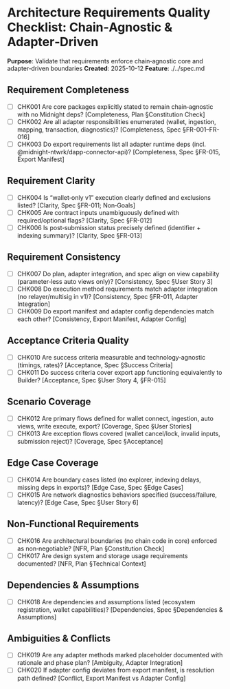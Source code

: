 # Architecture Requirements Quality Checklist: Chain‑Agnostic & Adapter‑Driven

**Purpose**: Validate that requirements enforce chain‑agnostic core and adapter‑driven boundaries
**Created**: 2025-10-12
**Feature**: ./../spec.md

## Requirement Completeness

- [ ] CHK001 Are core packages explicitly stated to remain chain‑agnostic with no Midnight deps? [Completeness, Plan §Constitution Check]
- [ ] CHK002 Are all adapter responsibilities enumerated (wallet, ingestion, mapping, transaction, diagnostics)? [Completeness, Spec §FR-001–FR-016]
- [ ] CHK003 Do export requirements list all adapter runtime deps (incl. @midnight-ntwrk/dapp-connector-api)? [Completeness, Spec §FR-015, Export Manifest]

## Requirement Clarity

- [ ] CHK004 Is “wallet‑only v1” execution clearly defined and exclusions listed? [Clarity, Spec §FR-011; Non‑Goals]
- [ ] CHK005 Are contract inputs unambiguously defined with required/optional flags? [Clarity, Spec §FR-012]
- [ ] CHK006 Is post‑submission status precisely defined (identifier + indexing summary)? [Clarity, Spec §FR-013]

## Requirement Consistency

- [ ] CHK007 Do plan, adapter integration, and spec align on view capability (parameter‑less auto views only)? [Consistency, Spec §User Story 3]
- [ ] CHK008 Do execution method requirements match adapter integration (no relayer/multisig in v1)? [Consistency, Spec §FR-011, Adapter Integration]
- [ ] CHK009 Do export manifest and adapter config dependencies match each other? [Consistency, Export Manifest, Adapter Config]

## Acceptance Criteria Quality

- [ ] CHK010 Are success criteria measurable and technology‑agnostic (timings, rates)? [Acceptance, Spec §Success Criteria]
- [ ] CHK011 Do success criteria cover export app functioning equivalently to Builder? [Acceptance, Spec §User Story 4, §FR-015]

## Scenario Coverage

- [ ] CHK012 Are primary flows defined for wallet connect, ingestion, auto views, write execute, export? [Coverage, Spec §User Stories]
- [ ] CHK013 Are exception flows covered (wallet cancel/lock, invalid inputs, submission reject)? [Coverage, Spec §Acceptance]

## Edge Case Coverage

- [ ] CHK014 Are boundary cases listed (no explorer, indexing delays, missing deps in exports)? [Edge Case, Spec §Edge Cases]
- [ ] CHK015 Are network diagnostics behaviors specified (success/failure, latency)? [Edge Case, Spec §User Story 6]

## Non‑Functional Requirements

- [ ] CHK016 Are architectural boundaries (no chain code in core) enforced as non‑negotiable? [NFR, Plan §Constitution Check]
- [ ] CHK017 Are design system and storage usage requirements documented? [NFR, Plan §Technical Context]

## Dependencies & Assumptions

- [ ] CHK018 Are dependencies and assumptions listed (ecosystem registration, wallet capabilities)? [Dependencies, Spec §Dependencies & Assumptions]

## Ambiguities & Conflicts

- [ ] CHK019 Are any adapter methods marked placeholder documented with rationale and phase plan? [Ambiguity, Adapter Integration]
- [ ] CHK020 If adapter config deviates from export manifest, is resolution path defined? [Conflict, Export Manifest vs Adapter Config]

